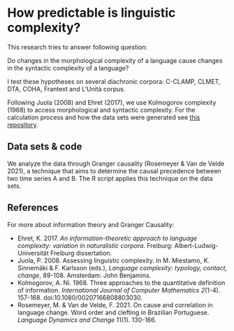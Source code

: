 # How predictable is linguistic complexity?

This research tries to answer following question:

Do changes in the morphological complexity of a language cause changes in the syntactic complexity of a language?

I test these hypotheses on several diachronic corpora: C-CLAMP, CLMET, DTA, COHA, Frantext and L'Unità corpus.

Following Juola (2008) and Ehret (2017), we use Kolmogorov complexity (1968) to access morphological and syntactic complexity. For the calculation process and how the data sets were generated see [this repository](https://github.com/julienijs/Linguistic-complexity).

## Data sets & code
We analyze the data through Granger causality (Rosemeyer & Van de Velde 2021), a technique that aims to determine the causal precedence between two time series A and B. The R script applies this technique on the data sets.

## References
For more about information theory and Granger Causality:
- Ehret, K. 2017. *An information-theoretic approach to language complexity: variation in naturalistic corpora*. Freiburg: Albert-Ludwig-Universität Freiburg dissertation.
- Juola, P. 2008. Assessing linguistic complexity. In M. Miestamo, K. Sinnemäki & F. Karlsson (eds.), *Language complexity: typology, contact, change*, 89-108. Amsterdam: John Benjamins.
- Kolmogorov, A. Ni. 1968. Three approaches to the quantitative definition of information. *International Journal of Computer Mathematics 2*(1-4). 157-168. doi:10.1080/00207166808803030.
- Rosemeyer, M. & Van de Velde, F. 2021. On cause and correlation in language change. Word order and clefting in Brazilian Portuguese. *Language Dynamics and Change* 11(1). 130-166.
